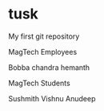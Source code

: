 # tusk
My first git repository


MagTech Employees

Bobba
chandra
hemanth

MagTech Students

Sushmith
Vishnu
Anudeep

